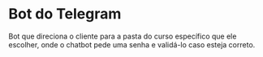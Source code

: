 # Bot do Telegram
 Bot que direciona o cliente para a pasta do curso específico que ele escolher, onde o chatbot pede uma senha e validá-lo caso esteja correto.
